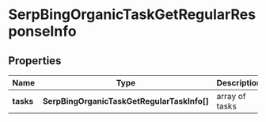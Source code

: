 # SerpBingOrganicTaskGetRegularResponseInfo

## Properties

| Name | Type | Description | Notes |
|------------ | ------------- | ------------- | -------------|
**tasks** | **SerpBingOrganicTaskGetRegularTaskInfo[]** | array of tasks |[optional]|